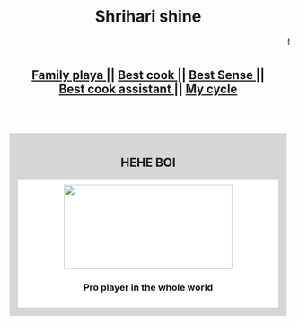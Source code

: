 <!doctype html>
<html>
<head>
<title>
Shrihari Shine
</title>
</head>
<body>
<header>
<center>
<h1>Shrihari shine </h1>
<marquee>Best mone in the world</marquee>

<h2 font-family="Lucida Console"><ul style="padding:10px;">
<li style="display:inline-block"><a href="Family.html">Family playa </a>||</li>
<li style="display:inline-block"><a href="Kavitha.html">Best cook </a>||</li>
<li style="display:inline-block"><a href="Shine.html">Best Sense </a>||</li>
<li style="display:inline-block"><a href="Parvathy.html">Best cook assistant </a>||</li>
<li style="display:inline-block"><a href="Speedy.html"> My cycle </a></li>

</ul>
</h2>
</center></header>

<article style="padding:10px;margin:5px;background-color:#d6d6d6;">
<h1 style="text-align:center;">HEHE BOI</h1>

<article style="background-color:white;padding:10px;margin:5px;text-align:center;">
<img src="https://yt3.ggpht.com/ytc/AKedOLTX6OmkV1YTjZJbOYH4SO8UVix9mDxcMRqDkqnA=s900-c-k-c0x00ffffff-no-rj" width="300px" height="150px">
<h3>Pro player in the whole world </h3>
</article>

</body>
</html>
 

